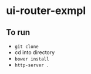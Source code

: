 # ui-router-exmpl

## To run

- ```git clone```
- cd into directory
- ```bower install```
- ```http-server .```
